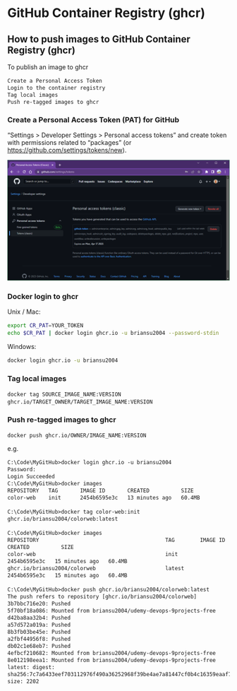 # GitHub Container Registry (ghcr)

## How to push images to GitHub Container Registry (ghcr)

To publish an image to ghcr

```dos
Create a Personal Access Token
Login to the container registry
Tag local images
Push re-tagged images to ghcr
```

### Create a Personal Access Token (PAT) for GitHub

“Settings > Developer Settings > Personal access tokens” and create token with permissions related to “packages” (or <https://github.com/settings/tokens/new>).

![1674058028727](image/ghcr/1674058028727.png)

### Docker login to ghcr

Unix / Mac:

```bash
export CR_PAT=YOUR_TOKEN
echo $CR_PAT | docker login ghcr.io -u briansu2004 --password-stdin
```

Windows:

```bash
docker login ghcr.io -u briansu2004
```

### Tag local images

`docker tag SOURCE_IMAGE_NAME:VERSION ghcr.io/TARGET_OWNER/TARGET_IMAGE_NAME:VERSION`

### Push re-tagged images to ghcr

`docker push ghcr.io/OWNER/IMAGE_NAME:VERSION`

e.g.

```dos
C:\Code\MyGitHub>docker login ghcr.io -u briansu2004                 
Password: 
Login Succeeded
C:\Code\MyGitHub>docker images
REPOSITORY   TAG       IMAGE ID       CREATED          SIZE  
color-web    init      2454b6595e3c   13 minutes ago   60.4MB

C:\Code\MyGitHub>docker tag color-web:init ghcr.io/briansu2004/colorweb:latest

C:\Code\MyGitHub>docker images
REPOSITORY                                        TAG        IMAGE ID       CREATED          SIZE  
color-web                                         init       2454b6595e3c   15 minutes ago   60.4MB
ghcr.io/briansu2004/colorweb                      latest     2454b6595e3c   15 minutes ago   60.4MB

C:\Code\MyGitHub>docker push ghcr.io/briansu2004/colorweb:latest
The push refers to repository [ghcr.io/briansu2004/colorweb]
3b7bbc716e20: Pushed
5f70bf18a086: Mounted from briansu2004/udemy-devops-9projects-free
d42ba8aa32b4: Pushed
a57d572a019a: Pushed
8b3fb03be45e: Pushed
a2fbf44956f8: Pushed
db02c1e68eb7: Pushed
4efbcf210682: Mounted from briansu2004/udemy-devops-9projects-free
8e012198eea1: Mounted from briansu2004/udemy-devops-9projects-free
latest: digest: sha256:7c7a6433eef703112976f490a36252968f39be4ae7a81447cf0b4c16359eaaf7 size: 2202
```
